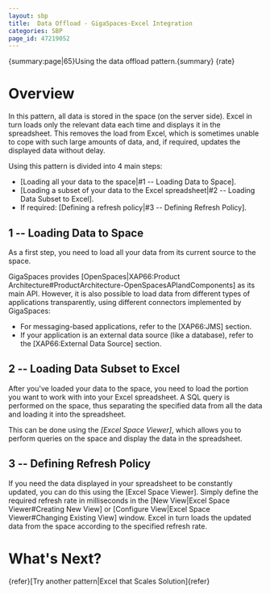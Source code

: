 ```yaml
---
layout: sbp
title:  Data Offload - GigaSpaces-Excel Integration
categories: SBP
page_id: 47219052
---
```


{summary:page|65}Using the data offload pattern.{summary}
{rate}

#  Overview

In this pattern, all data is stored in the space (on the server side). Excel in turn loads only the relevant data each time and displays it in the spreadsheet. This removes the load from Excel, which is sometimes unable to cope with such large amounts of data, and, if required, updates the displayed data without delay.

Using this pattern is divided into 4 main steps:
- [Loading all your data to the space|#1 -- Loading Data to Space].
- [Loading a subset of your data to the Excel spreadsheet|#2 -- Loading Data Subset to Excel].
- If required: [Defining a refresh policy|#3 -- Defining Refresh Policy].

## 1 -- Loading Data to Space

As a first step, you need to load all your data from its current source to the space.

GigaSpaces provides [OpenSpaces|XAP66:Product Architecture#ProductArchitecture-OpenSpacesAPIandComponents] as its main API. However, it is also possible to load data from different types of applications transparently, using different connectors implemented by GigaSpaces:
- For messaging-based applications, refer to the [XAP66:JMS] section.
- If your application is an external data source (like a database), refer to the [XAP66:External Data Source] section.


## 2 -- Loading Data Subset to Excel

After you've loaded your data to the space, you need to load the portion you want to work with into your Excel spreadsheet. A SQL query is performed on the space, thus separating the specified data from all the data and loading it into the spreadsheet.

This can be done using the *[Excel Space Viewer]*, which allows you to perform queries on the space and display the data in the spreadsheet.

## 3 -- Defining Refresh Policy

If you need the data displayed in your spreadsheet to be constantly updated, you can do this using the [Excel Space Viewer]. Simply define the required refresh rate in milliseconds in the [New View|Excel Space Viewer#Creating New View] or [Configure View|Excel Space Viewer#Changing Existing View] window. Excel in turn loads the updated data from the space according to the specified refresh rate.

#  What's Next?

{refer}[Try another pattern|Excel that Scales Solution]{refer}